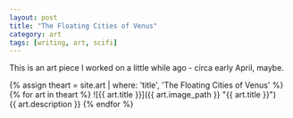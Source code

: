 ```yaml
---
layout: post
title: "The Floating Cities of Venus"
category: art
tags: [writing, art, scifi]
---
```


This is an art piece I worked on a little while ago - circa early April, maybe.

{% assign theart = site.art | where: 'title', 'The Floating Cities of Venus' %}
{% for art in theart %}
    ![{{ art.title }}]({{ art.image_path }} "{{ art.title }}")    
    {{ art.description }}
{% endfor %}